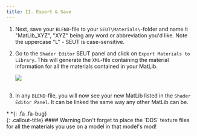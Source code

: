 ```yaml
---
title: II. Export & Save
---
```

1. Next, save your `BLEND`-file to your `SEUT\Materials\`-folder and name it "MatLib_XYZ", "XYZ" being any word or abbreviation you'd like. Note the uppercase "L" - SEUT is case-sensitive.

2. Go to the `Shader Editor` SEUT panel and click on `Export Materials to Library`. This will generate the `XML`-file containing the material information for all the materials contained in your MatLib.

    ![](/modding-reference/assets/images/tutorials/seut/create-matlib_export.png)
<br><br/>

3. In any `BLEND`-file, you will now see your new MatLib listed in the `Shader Editor Panel`. It can be linked the same way any other MatLib can be.

<div class="callout-block callout-warning"><div class="icon-holder">*&nbsp;*{: .fa .fa-bug}
</div><div class="content">
{: .callout-title}
#### Warning
Don't forget to place the `DDS` texture files for all the materials you use on a model in that model's mod!
</div></div>

